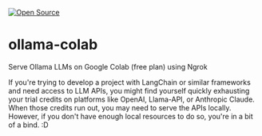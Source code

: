 [![Open Source](https://img.shields.io/badge/Open%20Source-Yes-green.svg?style=flat-square)](https://github.com/hwchase17/langchain)

# ollama-colab
Serve Ollama LLMs on Google Colab (free plan) using Ngrok

If you're trying to develop a project with LangChain or similar frameworks and need access to LLM APIs, you might find yourself quickly exhausting your trial credits on platforms like OpenAI, Llama-API, or Anthropic Claude. When those credits run out, you may need to serve the APIs locally. However, if you don't have enough local resources to do so, you're in a bit of a bind. :D